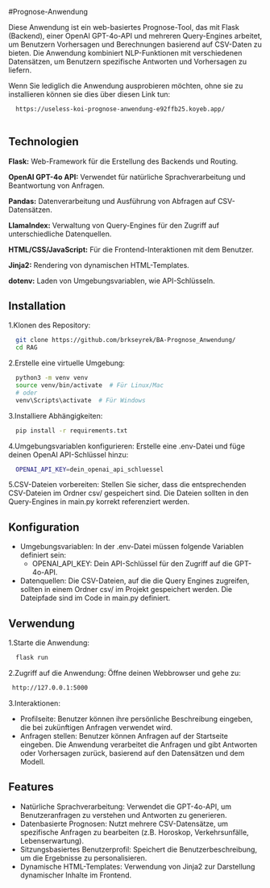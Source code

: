 
#Prognose-Anwendung

Diese Anwendung ist ein web-basiertes Prognose-Tool, das mit Flask (Backend), einer OpenAI GPT-4o-API und mehreren Query-Engines arbeitet, um Benutzern Vorhersagen und Berechnungen basierend auf CSV-Daten zu bieten. Die Anwendung kombiniert NLP-Funktionen mit verschiedenen Datensätzen, um Benutzern spezifische Antworten und Vorhersagen zu liefern.

Wenn Sie lediglich die Anwendung ausprobieren möchten, ohne sie zu installieren können sie dies über diesen Link tun:

```bash
  https://useless-koi-prognose-anwendung-e92ffb25.koyeb.app/
 
```
## Technologien

**Flask:** Web-Framework für die Erstellung des Backends und Routing.

**OpenAI GPT-4o API:** Verwendet für natürliche Sprachverarbeitung und Beantwortung von Anfragen.

**Pandas:** Datenverarbeitung und Ausführung von Abfragen auf CSV-Datensätzen.

**LlamaIndex:** Verwaltung von Query-Engines für den Zugriff auf unterschiedliche Datenquellen.

**HTML/CSS/JavaScript:** Für die Frontend-Interaktionen mit dem Benutzer.

**Jinja2:** Rendering von dynamischen HTML-Templates.

**dotenv:** Laden von Umgebungsvariablen, wie API-Schlüsseln.



## Installation

1.Klonen des Repository:

```bash
  git clone https://github.com/brkseyrek/BA-Prognose_Anwendung/
  cd RAG
```
2.Erstelle eine virtuelle Umgebung:

```bash
  python3 -m venv venv
  source venv/bin/activate  # Für Linux/Mac
  # oder
  venv\Scripts\activate  # Für Windows
```
3.Installiere Abhängigkeiten:
```bash
  pip install -r requirements.txt

```
4.Umgebungsvariablen konfigurieren: Erstelle eine .env-Datei und füge deinen OpenAI API-Schlüssel hinzu:
```bash
  OPENAI_API_KEY=dein_openai_api_schluessel

```
5.CSV-Dateien vorbereiten: Stellen Sie sicher, dass die entsprechenden CSV-Dateien im Ordner csv/ gespeichert sind. Die Dateien sollten in den Query-Engines in main.py korrekt referenziert werden.


## Konfiguration

- Umgebungsvariablen: In der .env-Datei müssen folgende Variablen definiert sein:
    - OPENAI_API_KEY: Dein API-Schlüssel für den Zugriff auf die GPT-4o-API.
- Datenquellen: Die CSV-Dateien, auf die die Query Engines zugreifen, sollten in einem Ordner csv/ im Projekt gespeichert werden. Die Dateipfade sind im Code in main.py definiert.

## Verwendung

1.Starte die Anwendung:
```bash
  flask run
```

2.Zugriff auf die Anwendung: Öffne deinen Webbrowser und gehe zu:
```bash
 http://127.0.0.1:5000
```

3.Interaktionen:
- Profilseite: Benutzer können ihre persönliche Beschreibung eingeben, die bei zukünftigen Anfragen verwendet wird.
- Anfragen stellen: Benutzer können Anfragen auf der Startseite eingeben. Die Anwendung verarbeitet die Anfragen und gibt Antworten oder Vorhersagen zurück, basierend auf den Datensätzen und dem Modell.
## Features

- Natürliche Sprachverarbeitung: Verwendet die GPT-4o-API, um Benutzeranfragen zu verstehen und Antworten zu generieren.
- Datenbasierte Prognosen: Nutzt mehrere CSV-Datensätze, um spezifische Anfragen zu bearbeiten (z.B. Horoskop, Verkehrsunfälle, Lebenserwartung).
- Sitzungsbasiertes Benutzerprofil: Speichert die Benutzerbeschreibung, um die Ergebnisse zu personalisieren.
- Dynamische HTML-Templates: Verwendung von Jinja2 zur Darstellung dynamischer Inhalte im Frontend.

